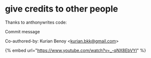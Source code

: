# give credits to other people

Thanks to anthonywrites code:



Commit message



Co-authored-by: Kurian Benoy \<kurian.bkk@gmail.com>

{% embed url="https://www.youtube.com/watch?v=_-qNX8EbVYI" %}


